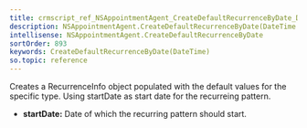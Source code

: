 ```yaml
---
title: crmscript_ref_NSAppointmentAgent_CreateDefaultRecurrenceByDate_DateTime_p_0
description: NSAppointmentAgent.CreateDefaultRecurrenceByDate(DateTime p_0)
intellisense: NSAppointmentAgent.CreateDefaultRecurrenceByDate
sortOrder: 893
keywords: CreateDefaultRecurrenceByDate(DateTime)
so.topic: reference
---
```



Creates a RecurrenceInfo object populated with the default values for the specific type. Using startDate as start date for the recurreing pattern.



* **startDate:** Date of which the recurring pattern should start.



